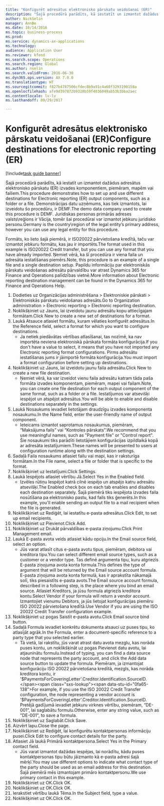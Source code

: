 ```yaml
--- 
title: "Konfigurēt adresātus elektronisko pārskatu veidošanai (ER)"
description: "Šajā procedūrā parādīts, kā iestatīt un izmantot dažādus adresātus elektronisko pārskatu (ER) izvades komponentiem, piemēram, mapēm vai failiem."
author: NickSelin
manager: AnnBe
ms.date: 10/14/2016
ms.topic: business-process
ms.prod: 
ms.service: dynamics-ax-applications
ms.technology: 
audience: Application User
ms.reviewer: kfend
ms.search.scope: Operations
ms.search.region: Global
ms.author: nselin
ms.search.validFrom: 2016-06-30
ms.dyn365.ops.version: AX 7.0.0
ms.translationtype: HT
ms.sourcegitcommit: f827b4787506cfdec8b9a91c4a68f3293190158a
ms.openlocfilehash: afe9d397872b9328b59f4036049ab53b3bba2aec
ms.contentlocale: lv-lv
ms.lasthandoff: 09/29/2017

---
```

# <a name="configure-destinations-for-electronic-reporting-er"></a><span data-ttu-id="0fa65-103">Konfigurēt adresātus elektronisko pārskatu veidošanai (ER)</span><span class="sxs-lookup"><span data-stu-id="0fa65-103">Configure destinations for electronic reporting (ER)</span></span>

[!include[task guide banner](../../includes/task-guide-banner.md)]

<span data-ttu-id="0fa65-104">Šajā procedūrā parādīts, kā iestatīt un izmantot dažādus adresātus elektronisko pārskatu (ER) izvades komponentiem, piemēram, mapēm vai failiem.</span><span class="sxs-lookup"><span data-stu-id="0fa65-104">This procedure demonstrates how to set up and use different destinations for Electronic reporting (ER) output components, such as a folder or a file.</span></span> <span data-ttu-id="0fa65-105">Demonstrācijas datu uzņēmums, kas tiek izmantots, lai izveidotu šo procedūru, ir DEMF.</span><span class="sxs-lookup"><span data-stu-id="0fa65-105">The demo data company used to create this procedure is DEMF.</span></span> <span data-ttu-id="0fa65-106">Juridiskas personas primārās adreses valsts\reģions ir Vācija, tomēr šai procedūrai var izmantot jebkuru juridisko personu.</span><span class="sxs-lookup"><span data-stu-id="0fa65-106">Germany is the country\region of the legal entity’s primary address, however you can use any legal entity for this procedure.</span></span> 

<span data-ttu-id="0fa65-107">Formāts, ko lieto šajā piemērā, ir ISO20022 pārvietošana kredītā, taču var izmantot jebkuru formātu, kas jau ir importēts.</span><span class="sxs-lookup"><span data-stu-id="0fa65-107">The format used in this example is ISO20022 Credit transfer, but you can use any format that you have already imported.</span></span> <span data-ttu-id="0fa65-108">Ņemiet vērā, ka šī procedūra ir viena faila un adresāta iestatīšanas piemērs.</span><span class="sxs-lookup"><span data-stu-id="0fa65-108">Note, this procedure is an example of a single file and a single destination setup.</span></span> <span data-ttu-id="0fa65-109">Papildu informāciju par elektroniskās pārskatu veidošanas adresātu pārvaldību var atrast Dynamics 365 for Finance and Operations palīdzības vietnē.</span><span class="sxs-lookup"><span data-stu-id="0fa65-109">More information about Electronic reporting destination management can be found in the Dynamics 365 for Finance and Operations Help.</span></span>

1. <span data-ttu-id="0fa65-110">Dodieties uz Organizācijas administrēšana > Elektroniskie pārskati > Elektroniskās pārskatu veidošanas adresāts.</span><span class="sxs-lookup"><span data-stu-id="0fa65-110">Go to Organization administration > Electronic reporting > Electronic reporting destination.</span></span>
2. <span data-ttu-id="0fa65-111">Noklikšķiniet uz Jauns, lai izveidotu jaunu adresātu kopu attiecīgajam formātam.</span><span class="sxs-lookup"><span data-stu-id="0fa65-111">Click New to create a new set of destinations for a format.</span></span>
3. <span data-ttu-id="0fa65-112">Laukā Atsauce atlasiet formātu, kuram vēlaties konfigurēt adresātus.</span><span class="sxs-lookup"><span data-stu-id="0fa65-112">In the Reference field, select a format for which you want to configure destinations.</span></span>
    * <span data-ttu-id="0fa65-113">Ja netiek piedāvātas vērtības atlasīšanai, tas nozīmē, ka nav importēta neviena elektroniskā pārskata formāta konfigurācija.</span><span class="sxs-lookup"><span data-stu-id="0fa65-113">If you don't have a value to select, it means that you have not imported any Electronic reporting format configurations.</span></span> <span data-ttu-id="0fa65-114">Pirms adresātu iestatīšanas jums ir jāimportē formāta konfigurācija.</span><span class="sxs-lookup"><span data-stu-id="0fa65-114">You must import a format configuration before setting up destinations.</span></span>  
4. <span data-ttu-id="0fa65-115">Noklikšķiniet uz Jauns, lai izveidotu jaunu faila adresātu.</span><span class="sxs-lookup"><span data-stu-id="0fa65-115">Click New to create a new file destination.</span></span>
    * <span data-ttu-id="0fa65-116">Ņemiet vērā, ka var izveidot vienu faila adresātu katram tāda paša formāta izvades komponentam, piemēram, mapei vai failam.</span><span class="sxs-lookup"><span data-stu-id="0fa65-116">Note, you can create one file destination for each output component of the same format, such as a folder or a file.</span></span> <span data-ttu-id="0fa65-117">Iestatījumos var atsevišķi iespējot un atspējot adresātus.</span><span class="sxs-lookup"><span data-stu-id="0fa65-117">You will be able to enable and disable destinations separately in the settings.</span></span>  
5. <span data-ttu-id="0fa65-118">Laukā Nosaukums ievadiet lietotājam draudzīgu izvades komponenta nosaukumu.</span><span class="sxs-lookup"><span data-stu-id="0fa65-118">In the Name field, enter the user-friendly name of output component.</span></span>
    * <span data-ttu-id="0fa65-119">Ieteicams izmantot saprotamus nosaukumus, piemēram, “Maksājuma fails” vai “Kontroles pārskats”.</span><span class="sxs-lookup"><span data-stu-id="0fa65-119">We recommend that you use meaningful names, such as "Payment file" or "Control report".</span></span> <span data-ttu-id="0fa65-120">Šie nosaukumi tiks parādīti lietotājiem konfigurācijas izpildlaikā kopā ar adresāta iestatījumiem.</span><span class="sxs-lookup"><span data-stu-id="0fa65-120">These names will be presented to users at configuration runtime along with the destination settings.</span></span>  
6. <span data-ttu-id="0fa65-121">Sadaļā Faila nosaukums atlasiet failu vai mapi, kas ir raksturīga formātam.</span><span class="sxs-lookup"><span data-stu-id="0fa65-121">In the File name, select a file or folder that is specific to the format.</span></span>
7. <span data-ttu-id="0fa65-122">Noklikšķiniet uz Iestatījumi.</span><span class="sxs-lookup"><span data-stu-id="0fa65-122">Click Settings.</span></span>
8. <span data-ttu-id="0fa65-123">Laukā Iespējots atlasiet vērtību Jā.</span><span class="sxs-lookup"><span data-stu-id="0fa65-123">Select Yes in the Enabled field.</span></span>
    * <span data-ttu-id="0fa65-124">Izvēles rūtiņu Iespējot katrā cilnē iespējo un atspējo katru adresātu atsevišķi.</span><span class="sxs-lookup"><span data-stu-id="0fa65-124">The Enabled check box on each tab enables and disables each destination separately.</span></span> <span data-ttu-id="0fa65-125">Šajā piemērā tiks iespējota izvades faila nosūtīšana pa elektronisko pastu, kad fails tiks ģenerēts.</span><span class="sxs-lookup"><span data-stu-id="0fa65-125">In this example, you'll enable sending an output file to a mail recipient when the file is generated.</span></span>  
9. <span data-ttu-id="0fa65-126">Noklikšķiniet uz Rediģēt, lai iestatītu e-pasta adresātus.</span><span class="sxs-lookup"><span data-stu-id="0fa65-126">Click Edit, to set up email recipients.</span></span>
10. <span data-ttu-id="0fa65-127">Noklikšķiniet uz Pievienot.</span><span class="sxs-lookup"><span data-stu-id="0fa65-127">Click Add.</span></span>
11. <span data-ttu-id="0fa65-128">Noklikšķiniet uz Drukāt pārvaldības e-pasta ziņojumu.</span><span class="sxs-lookup"><span data-stu-id="0fa65-128">Click Print Management email.</span></span>
12. <span data-ttu-id="0fa65-129">Laukā E-pasta avota veids atlasiet kādu opciju.</span><span class="sxs-lookup"><span data-stu-id="0fa65-129">In the Email source  field, select an option.</span></span>
    * <span data-ttu-id="0fa65-130">Jūs varat atlasīt citus e-pasta avotu tipus, piemēram, debitora vai kreditora tipu.</span><span class="sxs-lookup"><span data-stu-id="0fa65-130">You can select different email source types, such as a customer or a vendor type.</span></span> <span data-ttu-id="0fa65-131">Tas definē argumenta tipu, kuru atgriezīs E-pasta ziņojuma avota konta formula.</span><span class="sxs-lookup"><span data-stu-id="0fa65-131">This defines the type of argument that will be returned by the Email source account formula.</span></span> <span data-ttu-id="0fa65-132">E-pasta ziņojuma avota konta formulā, kas ir aprakstīta nākamajā solī, tiks piesaistīts e-pasta avots.</span><span class="sxs-lookup"><span data-stu-id="0fa65-132">The Email source account formula, described in a following step, is the place where you bind an email source.</span></span> <span data-ttu-id="0fa65-133">Atlasiet Kreditors, ja jūsu formula atgriezīs kreditora kontu.</span><span class="sxs-lookup"><span data-stu-id="0fa65-133">Select Vendor if your formula will return a vendor account.</span></span> <span data-ttu-id="0fa65-134">Izmantojiet vienumu Debitors, ja jūs lietojat konfigurācijas piemēru ISO 20022 pārvietošana kredītā.</span><span class="sxs-lookup"><span data-stu-id="0fa65-134">Use Vendor if you are using the ISO 20022 Credit Transfer configuration example.</span></span>  
13. <span data-ttu-id="0fa65-135">Noklikšķiniet uz pogas Saistīt e-pasta avotu.</span><span class="sxs-lookup"><span data-stu-id="0fa65-135">Click Email source bind button.</span></span>
14. <span data-ttu-id="0fa65-136">Sadaļā Formula ievadiet konkrētu dokumenta atsauci uz puses tipu, ko atlasījāt agrāk.</span><span class="sxs-lookup"><span data-stu-id="0fa65-136">In the Formula, enter a document-specific reference to a party type that you selected earlier.</span></span>
    * <span data-ttu-id="0fa65-137">Tā vietā, lai rakstītu, jūs varat atrast datu avota mezglu, kas norāda puses kontu, un noklikšķināt uz pogas Pievienot datu avotu, lai atjauninātu formulu.</span><span class="sxs-lookup"><span data-stu-id="0fa65-137">Instead of typing, you can find a data source node that represents the party account, and click the Add data source button to update the formula.</span></span> <span data-ttu-id="0fa65-138">Piemēram, ja izmantojat konfigurāciju ISO 20022 pārvietošana kredītā, mezgls, kas norāda kreditora kontu, ir '$PaymentsForCoveringLetter'.Creditor.Identification.SourceID.</span><span class="sxs-lookup"><span data-stu-id="0fa65-138">For example, if you use the ISO 20022 Credit Transfer configuration, the node representing a vendor account is '$PaymentsForCoveringLetter'.Creditor.Identification.SourceID.</span></span> <span data-ttu-id="0fa65-139">Pretējā gadījumā ievadiet jebkuru virknes vērtību, piemēram, “DE-001”, lai saglabātu formulu.</span><span class="sxs-lookup"><span data-stu-id="0fa65-139">Otherwise, enter any string value, such as "DE-001", to save a formula.</span></span>  
15. <span data-ttu-id="0fa65-140">Noklikšķiniet uz Saglabāt.</span><span class="sxs-lookup"><span data-stu-id="0fa65-140">Click Save.</span></span>
16. <span data-ttu-id="0fa65-141">Aizvērt lapu.</span><span class="sxs-lookup"><span data-stu-id="0fa65-141">Close the page.</span></span>
17. <span data-ttu-id="0fa65-142">Noklikšķiniet uz Rediģēt, lai konfigurētu kontaktpersonas informāciju pusei.</span><span class="sxs-lookup"><span data-stu-id="0fa65-142">Click Edit to configure contact details for the party.</span></span>
18. <span data-ttu-id="0fa65-143">Atlasiet Jā laukā Primārā kontaktpersona.</span><span class="sxs-lookup"><span data-stu-id="0fa65-143">Select Yes in the Primary contact field.</span></span>
    * <span data-ttu-id="0fa65-144">Jūs varat izmantot dažādas iespējas, lai norādītu, kādu puses kontaktpersonas tipu būtu jāizmanto kā e-pasta adresi šajā mērķī.</span><span class="sxs-lookup"><span data-stu-id="0fa65-144">You may use different options to indicate what contact type of the party should be used as an email address for this destination.</span></span> <span data-ttu-id="0fa65-145">Šajā piemērā mēs izmantojam primāro kontaktpersonu.</span><span class="sxs-lookup"><span data-stu-id="0fa65-145">We use primary contact in this example.</span></span>  
19. <span data-ttu-id="0fa65-146">Noklikšķiniet uz OK.</span><span class="sxs-lookup"><span data-stu-id="0fa65-146">Click OK.</span></span>
20. <span data-ttu-id="0fa65-147">Noklikšķiniet uz OK.</span><span class="sxs-lookup"><span data-stu-id="0fa65-147">Click OK.</span></span>
21. <span data-ttu-id="0fa65-148">Ierakstiet vērtību laukā Tēma.</span><span class="sxs-lookup"><span data-stu-id="0fa65-148">In the Subject field, type a value.</span></span>
22. <span data-ttu-id="0fa65-149">Noklikšķiniet uz OK.</span><span class="sxs-lookup"><span data-stu-id="0fa65-149">Click OK.</span></span>


